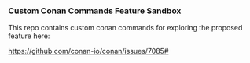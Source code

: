 ### Custom Conan Commands Feature Sandbox

This repo contains custom conan commands for exploring the proposed feature here: 

https://github.com/conan-io/conan/issues/7085#

